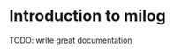 # Introduction to milog

TODO: write [great documentation](http://jacobian.org/writing/what-to-write/)
